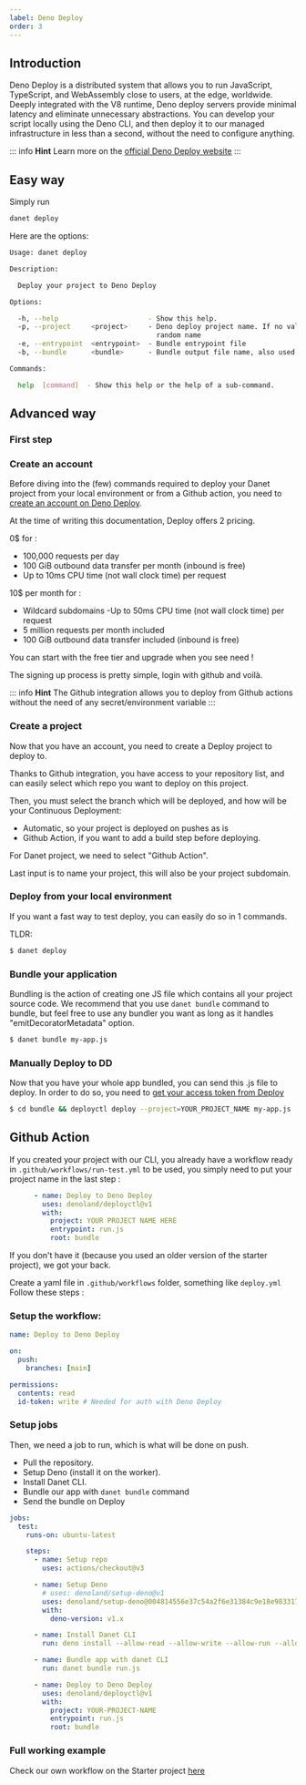 ```yaml
---
label: Deno Deploy
order: 3
---
```

## Introduction

Deno Deploy is a distributed system that allows you to run JavaScript, TypeScript, and WebAssembly close to users, at the edge, worldwide. Deeply integrated with the V8 runtime, Deno deploy servers provide minimal latency and eliminate unnecessary abstractions. You can develop your script locally using the Deno CLI, and then deploy it to our managed infrastructure in less than a second, without the need to configure anything.

::: info **Hint**
Learn more on the [official Deno Deploy website](https://deno.com/deploy)
:::

## Easy way

Simply run

```bash
danet deploy
```

Here are the options: 
```bash
Usage: danet deploy

Description:

  Deploy your project to Deno Deploy

Options:

  -h, --help                      - Show this help.                                                                                    
  -p, --project     <project>     - Deno deploy project name. If no value is given, Deno deploy will generate a                        
                                    random name                                                                                        
  -e, --entrypoint  <entrypoint>  - Bundle entrypoint file                                                       (Default: "run.ts")   
  -b, --bundle      <bundle>      - Bundle output file name, also used as deployctl entrypoint                   (Default: "bundle.js")

Commands:

  help  [command]  - Show this help or the help of a sub-command.
```


## Advanced way

### First step


### Create an account 
Before diving into the (few) commands required to deploy your Danet project from your local environment or from a Github action, you need to [create an account on Deno Deploy](https://deno.com/deploy/pricing).

At the time of writing this documentation, Deploy offers 2 pricing.

0$ for : 
- 100,000 requests per day
- 100 GiB outbound data transfer per month (inbound is free)
- Up to 10ms CPU time (not wall clock time) per request

10$ per month for :

- Wildcard subdomains
-Up to 50ms CPU time (not wall clock time) per request
- 5 million requests per month included
- 100 GiB outbound data transfer included (inbound is free)

You can start with the free tier and upgrade when you see need !

The signing up process is pretty simple, login with github and voilà.

::: info **Hint**
The Github integration allows you to deploy from Github actions without the need of any secret/environment variable
:::

### Create a project

Now that you have an account, you need to create a Deploy project to deploy to.

Thanks to Github integration, you have access to your repository list, and can easily select which repo you want to deploy on this project.

Then, you must select the branch which will be deployed, and how will be your Continuous Deployment:
- Automatic, so your project is deployed on pushes as is
- Github Action, if you want to add a build step before deploying.

For Danet project, we need to select "Github Action".

Last input is to name your project, this will also be your project subdomain.


### Deploy from your local environment

If you want a fast way to test deploy, you can easily do so in 1 commands.

TLDR: 

```bash
$ danet deploy
```


### Bundle your application
Bundling is the action of creating one JS file which contains all your project source code.
 We recommend that you use `danet bundle` command to bundle, but feel free to use any bundler you want as long as it handles "emitDecoratorMetadata" option.

```bash
$ danet bundle my-app.js
```
### Manually Deploy to DD
Now that you have your whole app bundled, you can send this .js file to deploy.
In order to do so, you need to [get your access token from Deploy](https://dash.deno.com/account#access-tokens)
```bash
$ cd bundle && deployctl deploy --project=YOUR_PROJECT_NAME my-app.js
```

## Github Action

If you created your project with our CLI, you already have a workflow ready in `.github/workflows/run-test.yml` to be used, you simply need to put your project name in the last step :

```yaml
      - name: Deploy to Deno Deploy
        uses: denoland/deployctl@v1
        with:
          project: YOUR PROJECT NAME HERE
          entrypoint: run.js
          root: bundle
```

If you don't have it (because you used an older version of the starter project), we got your back. 

Create a yaml file in `.github/workflows` folder, something like `deploy.yml` Follow these steps : 

### Setup the workflow:

```yaml
name: Deploy to Deno Deploy

on:
  push:
    branches: [main]

permissions:
  contents: read
  id-token: write # Needed for auth with Deno Deploy
```
### Setup jobs

Then, we need a job to run, which is what will be done on push. 

- Pull the repository.
- Setup Deno (install it on the worker).
- Install Danet CLI.
- Bundle our app with `danet bundle` command
- Send the bundle on Deploy

```yaml
jobs:
  test:
    runs-on: ubuntu-latest

    steps:
      - name: Setup repo
        uses: actions/checkout@v3

      - name: Setup Deno
        # uses: denoland/setup-deno@v1
        uses: denoland/setup-deno@004814556e37c54a2f6e31384c9e18e983317366
        with:
          deno-version: v1.x

      - name: Install Danet CLI
        run: deno install --allow-read --allow-write --allow-run --allow-env -n danet https://deno.land/x/danet_cli/main.ts

      - name: Bundle app with danet CLI
        run: danet bundle run.js

      - name: Deploy to Deno Deploy
        uses: denoland/deployctl@v1
        with:
          project: YOUR-PROJECT-NAME
          entrypoint: run.js
          root: bundle
```

### Full working example

Check our own workflow on the Starter project [here](https://github.com/Savory/Danet-Starter/blob/main/.github/workflows/run-tests.yml)

